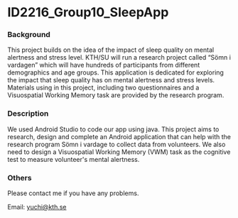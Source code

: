 # ID2216_Group10_SleepApp
### Background
This project builds on the idea of the impact of sleep quality on mental alertness and stress level. KTH/SU will run a research project called “Sömn i vardagen” which will have hundreds of participants from different demographics and age groups.
This application is dedicated for exploring the impact that sleep quality has on mental alertness and stress levels.
Materials using in this project, including two questionnaires and a Visuospatial Working Memory task are provided by the research program.

### Description
We used Android Studio to code our app using java. This project aims to research, design and complete an Android application that can help with the research program Sömn i vardage to collect data from volunteers. We also need to design a Visuospatial Working Memory (VWM) task as the cognitive test to measure volunteer's mental alertness.
  
  ### Others
Please contact me if you have any problems.
  
  Email: yuchi@kth.se
